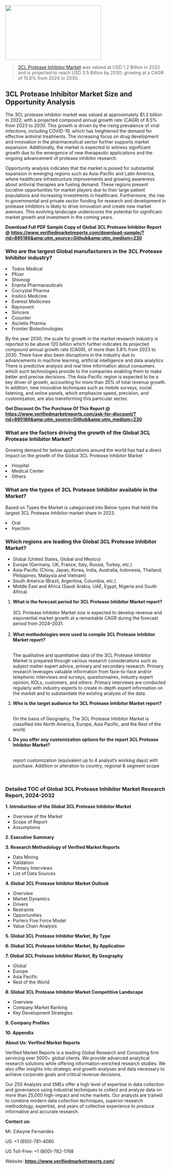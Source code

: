 <img src="https://ffe5etoiles.com/wp-content/uploads/2024/12/MST1-300x171.png" alt="" width="300" height="171" class="alignnone size-medium wp-image-20088" /><blockquote><p><p><a href="https://www.verifiedmarketreports.com/download-sample/?rid=895186&utm_source=Github&utm_medium=230" target="_blank">3CL Protease Inhibitor Market</a> was valued at USD 1.2 Billion in 2022 and is projected to reach USD 3.5 Billion by 2030, growing at a CAGR of 15.6% from 2024 to 2030.</p></blockquote><p><h2>3CL Protease Inhibitor Market Size and Opportunity Analysis</h2> <p>The 3CL protease inhibitor market was valued at approximately $1.2 billion in 2022, with a projected compound annual growth rate (CAGR) of 8.5% from 2023 to 2030. This growth is driven by the rising prevalence of viral infections, including COVID-19, which has heightened the demand for effective antiviral treatments. The increasing focus on drug development and innovation in the pharmaceutical sector further supports market expansion. Additionally, the market is expected to witness significant growth due to the emergence of new therapeutic applications and the ongoing advancement of protease inhibitor research.</p> <p>Opportunity analysis indicates that the market is poised for substantial expansion in emerging regions such as Asia-Pacific and Latin America, where healthcare infrastructure improvements and growing awareness about antiviral therapies are fueling demand. These regions present lucrative opportunities for market players due to their large patient populations and increasing investments in healthcare. Furthermore, the rise in governmental and private sector funding for research and development in protease inhibitors is likely to drive innovation and create new market avenues. This evolving landscape underscores the potential for significant market growth and investment in the coming years.</p> </p><p class=""><strong>Download Full PDF Sample Copy of Global 3CL Protease Inhibitor Report @ <a href="https://www.verifiedmarketreports.com/download-sample/?rid=895186&amp;utm_source=Github&amp;utm_medium=230" target="_blank">https://www.verifiedmarketreports.com/download-sample/?rid=895186&amp;utm_source=Github&amp;utm_medium=230</a></strong></p><h3 id="" class="">Who are the largest Global manufacturers in the 3CL Protease Inhibitor industry?</h3><p><li>Todos Medical</li><li> Pfizer</li><li> Shionogi</li><li> Enanta Pharmaceuticals</li><li> Cocrystal Pharma</li><li> Insilico Medicine</li><li> Everest Medicines</li><li> Raynovent</li><li> Simcere</li><li> Cosunter</li><li> Ascletis Pharma</li><li> Frontier Biotechnologies</li></p><div class=""><div class="" dir="" data-message-author-role="" data-message-id="" data-message-model-slug=""><div class=""><div class=""><div class=""><div class="" dir="" data-message-author-role="" data-message-id="" data-message-model-slug=""><div class=""><div class=""><p>By the year 2030, the scale for growth in the market research industry is reported to be above 120 billion which further indicates its projected compound annual growth rate (CAGR), of more than 5.8% from 2023 to 2030. There have also been disruptions in the industry due to advancements in machine learning, artificial intelligence and data analytics There is predictive analysis and real time information about consumers which such technologies provide to the companies enabling them to make better and precise decisions. The Asia-Pacific region is expected to be a key driver of growth, accounting for more than 35% of total revenue growth. In addition, new innovative techniques such as mobile surveys, social listening, and online panels, which emphasize speed, precision, and customization, are also transforming this particular sector.</p><p><strong>Get Discount On The Purchase Of This Report @&nbsp; <a href="https://www.verifiedmarketreports.com/ask-for-discount/?rid=895186&amp;utm_source=Github&amp;utm_medium=230" target="_blank">https://www.verifiedmarketreports.com/ask-for-discount/?rid=895186&amp;utm_source=Github&amp;utm_medium=230</a></strong></p></div></div></div></div></div></div></div></div><h3 id="" class="">What are the factors driving the growth of the Global 3CL Protease Inhibitor Market?</h3><p id="" class="">Growing demand for below applications around the world has had a direct impact on the growth of the Global 3CL Protease Inhibitor Market</p><p id="" class=""><li>Hospital</li><li> Medical Center</li><li> Others</li></p><h3 id="" class="">What are the types of 3CL Protease Inhibitor available in the Market?</h3><p id="" class="">Based on Types the Market is categorized into Below types that held the largest 3CL Protease Inhibitor market share In 2023.</p><p id="" class=""><li>Oral</li><li> Injection</li></p><h3 id="" class="">Which regions are leading the Global 3CL Protease Inhibitor Market?</h3><ul><li>Global (United States, Global and Mexico)</li><li>Europe (Germany, UK, France, Italy, Russia, Turkey, etc.)</li><li>Asia-Pacific (China, Japan, Korea, India, Australia, Indonesia, Thailand, Philippines, Malaysia and Vietnam)</li><li>South America (Brazil, Argentina, Columbia, etc.)</li><li>Middle East and Africa (Saudi Arabia, UAE, Egypt, Nigeria and South Africa)</li></ul><p><ol><li><strong>What is the forecast period for 3CL Protease Inhibitor Market report?<br /></strong><br /><span data-sheets-root="1" data-sheets-value="{&quot;1&quot;:2,&quot;2&quot;:&quot;XXXX size is expected to develop revenue and exponential market growth at a remarkable CAGR during the forecast period from 2024&ndash;2030.&quot;}" data-sheets-userformat="{&quot;2&quot;:12674,&quot;4&quot;:{&quot;1&quot;:2,&quot;2&quot;:16776960},&quot;10&quot;:2,&quot;11&quot;:0,&quot;15&quot;:&quot;Arial&quot;,&quot;16&quot;:12}">3CL Protease Inhibitor Market size is expected to develop revenue and exponential market growth at a remarkable CAGR during the forecast period from 2024&ndash;2031.</span><br /><br /></li><li><strong>What methodologies were used to compile 3CL Protease Inhibitor Market report?<br /><br /></strong><p>The qualitative and quantitative data of the&nbsp;3CL Protease Inhibitor Market is prepared through various research considerations such as subject matter expert advice, primary and secondary research. Primary research leverages valuable information from face-to-face and/or telephonic interviews and surveys, questionnaires, industry expert opinion, KOLs, customers, and others. Primary interviews are conducted regularly with industry experts to create in-depth expert information on the market and to substantiate the existing analysis of the data.&nbsp;</p></li><li><strong>Who is the target audience for 3CL Protease Inhibitor Market report?<br /><br /></strong><p>On the basis of Geography, The&nbsp;3CL Protease Inhibitor Market is classified into North America, Europe, Asia Pacific, and the Rest of the world.</p></li><li><strong>Do you offer any customization options for the report 3CL Protease Inhibitor Market?<br /><br /></strong><p>report customization (equivalent up to 4 analyst&rsquo;s working days) with purchase. Addition or alteration to country, regional &amp; segment scope</p><p>&nbsp;</p></li></ol></p><h3 id="" class="">Detailed TOC of Global 3CL Protease Inhibitor Market Research Report, 2024-2032</h3><p id="" class=""><strong>1. Introduction of the Global 3CL Protease Inhibitor Market</strong></p><ul><li>Overview of the Market</li><li>Scope of Report</li><li>Assumptions</li></ul><p id="" class=""><strong>2. Executive Summary</strong></p><p id="" class=""><strong>3. Research Methodology of&nbsp;Verified Market Reports</strong></p><ul><li>Data Mining</li><li>Validation</li><li>Primary Interviews</li><li>List of Data Sources</li></ul><p id="" class=""><strong>4. Global 3CL Protease Inhibitor Market Outlook</strong></p><ul><li>Overview</li><li>Market Dynamics</li><li>Drivers</li><li>Restraints</li><li>Opportunities</li><li>Porters Five Force Model</li><li>Value Chain Analysis</li></ul><p id="" class=""><strong>5. Global 3CL Protease Inhibitor Market, By&nbsp;Type</strong></p><p id="" class=""><strong>6. Global 3CL Protease Inhibitor Market, By Application</strong></p><p id="" class=""><strong>7. Global 3CL Protease Inhibitor Market, By Geography</strong></p><ul><li>Global</li><li>Europe</li><li>Asia Pacific</li><li>Rest of the World</li></ul><p id="" class=""><strong>8. Global 3CL Protease Inhibitor Market Competitive Landscape</strong></p><ul><li>Overview</li><li>Company Market Ranking</li><li>Key Development Strategies</li></ul><p id="" class=""><strong>9. Company Profiles</strong></p><p id="" class=""><strong>10. Appendix</strong></p><p id="" class=""><strong>About Us: Verified Market Reports</strong></p><p id="" class="">Verified Market Reports is a leading Global Research and Consulting firm servicing over 5000+ global clients. We provide advanced analytical research solutions while offering information-enriched research studies. We also offer insights into strategic and growth analyses and data necessary to achieve corporate goals and critical revenue decisions.</p><p id="" class="">Our 250 Analysts and SMEs offer a high level of expertise in data collection and governance using industrial techniques to collect and analyze data on more than 25,000 high-impact and niche markets. Our analysts are trained to combine modern data collection techniques, superior research methodology, expertise, and years of collective experience to produce informative and accurate research.</p><p id="" class=""><strong>Contact us:</strong></p><p id="" class="">Mr. Edwyne Fernandes</p><p id="" class="">US: +1 (650)-781-4080</p><p id="" class="">US Toll-Free: +1 (800)-782-1768</p><p id="" class="">Website: <a target="" data-test-app-aware-link=""><strong>https://www.verifiedmarketreports.com/</strong></a></p>
